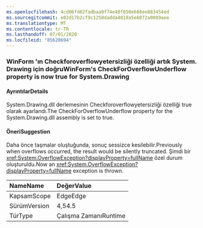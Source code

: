```yaml
---
ms.openlocfilehash: 4cd06fd02fadbaa9f74e40f850e688ee883454ed
ms.sourcegitcommit: e02d17b2cf9c1258dadda4810a5e6072a0089aee
ms.translationtype: MT
ms.contentlocale: tr-TR
ms.lasthandoff: 07/01/2020
ms.locfileid: "85620694"
---
```

### <a name="winforms-checkforoverflowunderflow-property-is-now-true-for-systemdrawing"></a><span data-ttu-id="74822-101">WinForm 'ın Checkforoverflowyetersizliği özelliği artık System. Drawing için doğru</span><span class="sxs-lookup"><span data-stu-id="74822-101">WinForm's CheckForOverflowUnderflow property is now true for System.Drawing</span></span>

#### <a name="details"></a><span data-ttu-id="74822-102">Ayrıntılar</span><span class="sxs-lookup"><span data-stu-id="74822-102">Details</span></span>

<span data-ttu-id="74822-103">System.Drawing.dll derlemesinin Checkforoverflowyetersizliği özelliği true olarak ayarlandı.</span><span class="sxs-lookup"><span data-stu-id="74822-103">The CheckForOverflowUnderflow property for the System.Drawing.dll assembly is set to true.</span></span>

#### <a name="suggestion"></a><span data-ttu-id="74822-104">Öneri</span><span class="sxs-lookup"><span data-stu-id="74822-104">Suggestion</span></span>

<span data-ttu-id="74822-105">Daha önce taşmalar oluştuğunda, sonuç sessizce kesilebilir.</span><span class="sxs-lookup"><span data-stu-id="74822-105">Previously when overflows occurred, the result would be silently truncated.</span></span> <span data-ttu-id="74822-106">Şimdi bir <xref:System.OverflowException?displayProperty=fullName> özel durum oluşturuldu.</span><span class="sxs-lookup"><span data-stu-id="74822-106">Now an <xref:System.OverflowException?displayProperty=fullName> exception is thrown.</span></span>

| <span data-ttu-id="74822-107">Name</span><span class="sxs-lookup"><span data-stu-id="74822-107">Name</span></span>    | <span data-ttu-id="74822-108">Değer</span><span class="sxs-lookup"><span data-stu-id="74822-108">Value</span></span>       |
|:--------|:------------|
| <span data-ttu-id="74822-109">Kapsam</span><span class="sxs-lookup"><span data-stu-id="74822-109">Scope</span></span>   |<span data-ttu-id="74822-110">Edge</span><span class="sxs-lookup"><span data-stu-id="74822-110">Edge</span></span>|
|<span data-ttu-id="74822-111">Sürüm</span><span class="sxs-lookup"><span data-stu-id="74822-111">Version</span></span>|<span data-ttu-id="74822-112">4,5</span><span class="sxs-lookup"><span data-stu-id="74822-112">4.5</span></span>|
|<span data-ttu-id="74822-113">Tür</span><span class="sxs-lookup"><span data-stu-id="74822-113">Type</span></span>|<span data-ttu-id="74822-114">Çalışma Zamanı</span><span class="sxs-lookup"><span data-stu-id="74822-114">Runtime</span></span>|
